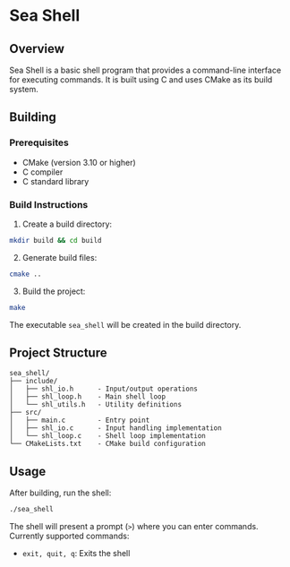 # Sea Shell

## Overview

Sea Shell is a basic shell program that provides a command-line interface for executing commands. It is built using C and uses CMake as its build system.

## Building

### Prerequisites

- CMake (version 3.10 or higher)
- C compiler
- C standard library

### Build Instructions

1. Create a build directory:
```bash
mkdir build && cd build
```

2. Generate build files:
```bash
cmake ..
```

3. Build the project:
```bash
make
```

The executable `sea_shell` will be created in the build directory.

## Project Structure

```
sea_shell/
├── include/
│   ├── shl_io.h      - Input/output operations
│   ├── shl_loop.h    - Main shell loop
│   └── shl_utils.h   - Utility definitions
├── src/
│   ├── main.c        - Entry point
│   ├── shl_io.c      - Input handling implementation
│   └── shl_loop.c    - Shell loop implementation
└── CMakeLists.txt    - CMake build configuration
```

## Usage

After building, run the shell:

```bash
./sea_shell
```

The shell will present a prompt (`>`) where you can enter commands. Currently supported commands:
- `exit, quit, q`: Exits the shell